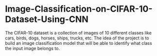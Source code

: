 # Image-Classification-on-CIFAR-10-Dataset-Using-CNN
The CIFAR-10 dataset is a collection of images of 10 different classes like cars, birds, dogs, horses, ships, trucks, etc. The idea of the project is to build an image classification model that will be able to identify what class the input image belongs to. 
